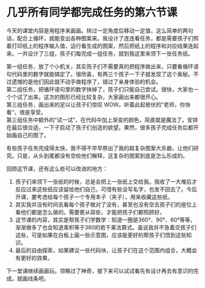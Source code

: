 
# 几乎所有同学都完成任务的第六节课

今天的课堂内容是用程序来画画。转过一定角度后移动一定值，这么简单的两句话，配合上循环，就能变出各种图案来。我设计了连连看任务，都是需要孩子们照着打印纸上的程序输入值，运行看生成的图案，然后把纸上的程序和对应结果连起来。一共设计了三组，孩子们每完成一组任务，就到我这里来领下一张任务纸。    

第一组任务，放了个小机关，其实孩子们不需要真的把程序做出来，只要看循环语句代码里的数字就能搞定了。很欣喜，有两三个孩子一下子就发现了这个奥秘。不过遗憾的是他们因此就不动手做程序了，错过了亲身体验的机会。  
第二组任务，把循环语句里的数字抹掉了，孩子们只能自己尝试。很快，大家也一个个试了出来。这次的图形已经比较复杂，大家画出来都很开心。  
第三组任务，画出来的足以让孩子们惊叹 WOW。听着此起彼伏的“老师，你快看”，很是享受。  
第三组任务中额外的“试一试”，在代码中加上渐变的颜色，简直就是魔法了。安排在最后很合适，一下子启动了孩子们创造的欲望。果然，很多孩子完成任务后都开始画自己的图了。  

有些孩子任务完成得太快，我不得不早早祭出了我的超复杂图案大杀器，让他们研究。只是，从头到尾都没有空给他们解释，这复杂的图案到底是怎么形成的。  

回顾这节课，还有这么些可以改进的地方：  
1. 孩子们来领下一张纸的时候，总是会把上一张纸上交给我。我收了一大堆后才反应过来这些纸应该留给他们自己，可惜有些没写名字，也发不回去了。今后开课，要考虑给每个孩子一个专用本子（夹子），用来收藏这些纸。
2. 其实我并没有时间去看每个孩子做对了没有，甚至也没有空去孩子们的座位上看他们都是怎么做的。需要更从容些，才能把孩子们都照顾好。  
3. 这节课的内容，其实是帮孩子们学数学：知道一圈是360°、90°、60°等等，渐渐做多了也会知道乘积等于360的若干乘法算式。虽说我并不急着交孩子们这些，可是如果在白板上画一些示意图，应该能更好的帮孩子们悟到这些知识。  
4. 最后的自由探索，如果建议一些代码块，让孩子们在这个范围内组合，大概会有更好的效果。

下一堂课继续画画玩。领略过了神奇，接下来可以试试看先有设计再去有意识的完成。就画线条吧。  

